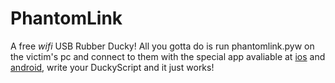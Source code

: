 # PhantomLink

A free *wifi* USB Rubber Ducky!
All you gotta do is run phantomlink.pyw on the victim's pc and connect to them with the special app avaliable at [ios](https://www.youtube.com/watch?v=dQw4w9WgXcQ) and [android](https://www.youtube.com/watch?v=dQw4w9WgXcQ), write your DuckyScript and it just works!